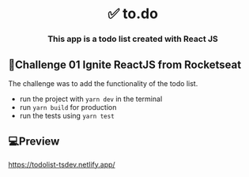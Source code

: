 <h1 align="center">✅ to.do</h1>

<h3 align="center">This app is a todo list created with React JS</h3>


## 🚀Challenge 01 Ignite ReactJS from Rocketseat

 The challenge was to add the functionality of the todo list.
 
- run the project with `yarn dev` in the terminal
- run `yarn build` for production
- run the tests using `yarn test`

## 💻Preview
https://todolist-tsdev.netlify.app/
